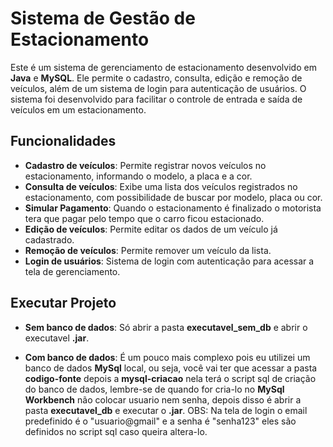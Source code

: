 # Sistema de Gestão de Estacionamento

Este é um sistema de gerenciamento de estacionamento desenvolvido em **Java** e **MySQL**. Ele permite o cadastro, consulta, edição e remoção de veículos, além de um sistema de login para autenticação de usuários.
O sistema foi desenvolvido para facilitar o controle de entrada e saída de veículos em um estacionamento.

## Funcionalidades

- **Cadastro de veículos**: Permite registrar novos veículos no estacionamento, informando o modelo, a placa e a cor.
- **Consulta de veículos**: Exibe uma lista dos veículos registrados no estacionamento, com possibilidade de buscar por modelo, placa ou cor.
- **Simular Pagamento**: Quando o estacionamento é finalizado o motorista tera que pagar pelo tempo que o carro ficou estacionado.
- **Edição de veículos**: Permite editar os dados de um veículo já cadastrado.
- **Remoção de veículos**: Permite remover um veículo da lista.
- **Login de usuários**: Sistema de login com autenticação para acessar a tela de gerenciamento.

## Executar Projeto

- **Sem banco de dados**: Só abrir a pasta **executavel_sem_db** e abrir o executavel **.jar**.
   
- **Com banco de dados**: É um pouco mais complexo pois eu utilizei um banco de dados **MySql** local, ou seja, você vai ter que acessar a pasta **codigo-fonte** depois a **mysql-criacao**
  nela terá o script sql de criação do banco de dados, lembre-se de quando for cria-lo no **MySql Workbench** não colocar usuario nem senha, depois disso é abrir a pasta **executavel_db**
  e executar o **.jar**. OBS: Na tela de login o email predefinido é o "usuario@gmail" e a senha é "senha123" eles são definidos no script sql caso queira altera-lo.

